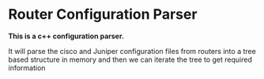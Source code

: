 Router Configuration Parser
====================

**This is a c++ configuration parser.**

It will parse the cisco and Juniper configuration files from routers into a tree based structure in memory and then we can iterate the tree to get required information
